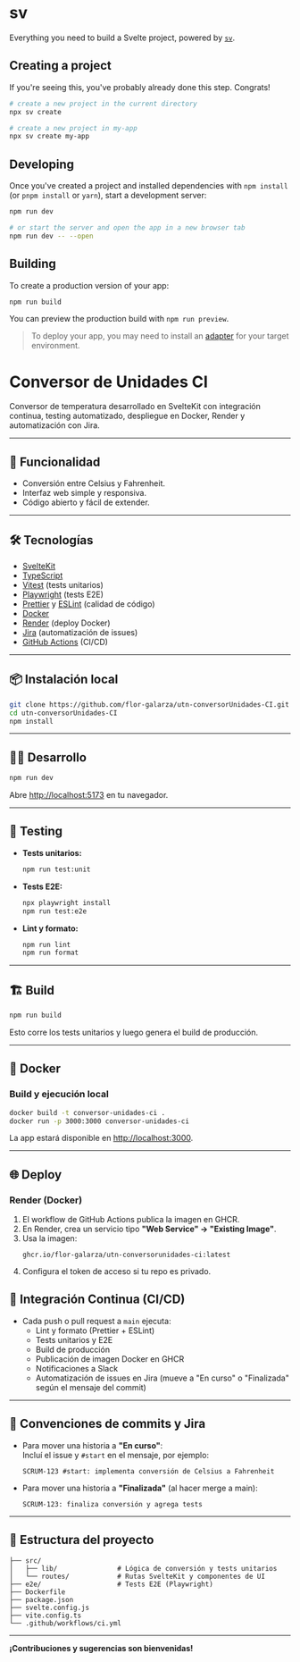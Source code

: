 # sv

Everything you need to build a Svelte project, powered by [`sv`](https://github.com/sveltejs/cli).

## Creating a project

If you're seeing this, you've probably already done this step. Congrats!

```bash
# create a new project in the current directory
npx sv create

# create a new project in my-app
npx sv create my-app
```

## Developing

Once you've created a project and installed dependencies with `npm install` (or `pnpm install` or `yarn`), start a development server:

```bash
npm run dev

# or start the server and open the app in a new browser tab
npm run dev -- --open
```

## Building

To create a production version of your app:

```bash
npm run build
```

You can preview the production build with `npm run preview`.

> To deploy your app, you may need to install an [adapter](https://svelte.dev/docs/kit/adapters) for your target environment.

# Conversor de Unidades CI

Conversor de temperatura desarrollado en SvelteKit con integración continua, testing automatizado, despliegue en Docker, Render y automatización con Jira.

---

## 🚀 Funcionalidad

- Conversión entre Celsius y Fahrenheit.
- Interfaz web simple y responsiva.
- Código abierto y fácil de extender.

---

## 🛠️ Tecnologías

- [SvelteKit](https://kit.svelte.dev/)
- [TypeScript](https://www.typescriptlang.org/)
- [Vitest](https://vitest.dev/) (tests unitarios)
- [Playwright](https://playwright.dev/) (tests E2E)
- [Prettier](https://prettier.io/) y [ESLint](https://eslint.org/) (calidad de código)
- [Docker](https://www.docker.com/)
- [Render](https://render.com/) (deploy Docker)
- [Jira](https://www.atlassian.com/software/jira) (automatización de issues)
- [GitHub Actions](https://github.com/features/actions) (CI/CD)

---

## 📦 Instalación local

```sh
git clone https://github.com/flor-galarza/utn-conversorUnidades-CI.git
cd utn-conversorUnidades-CI
npm install
```

---

## 🧑‍💻 Desarrollo

```sh
npm run dev
```

Abre [http://localhost:5173](http://localhost:5173) en tu navegador.

---

## 🧪 Testing

- **Tests unitarios:**
  ```sh
  npm run test:unit
  ```
- **Tests E2E:**
  ```sh
  npx playwright install
  npm run test:e2e
  ```
- **Lint y formato:**
  ```sh
  npm run lint
  npm run format
  ```

---

## 🏗️ Build

```sh
npm run build
```

Esto corre los tests unitarios y luego genera el build de producción.

---

## 🐳 Docker

### Build y ejecución local

```sh
docker build -t conversor-unidades-ci .
docker run -p 3000:3000 conversor-unidades-ci
```

La app estará disponible en [http://localhost:3000](http://localhost:3000).

---

## 🌐 Deploy

### Render (Docker)

1. El workflow de GitHub Actions publica la imagen en GHCR.
2. En Render, crea un servicio tipo **"Web Service" → "Existing Image"**.
3. Usa la imagen:
   ```
   ghcr.io/flor-galarza/utn-conversorunidades-ci:latest
   ```
4. Configura el token de acceso si tu repo es privado.

## 🔄 Integración Continua (CI/CD)

- Cada push o pull request a `main` ejecuta:
  - Lint y formato (Prettier + ESLint)
  - Tests unitarios y E2E
  - Build de producción
  - Publicación de imagen Docker en GHCR
  - Notificaciones a Slack
  - Automatización de issues en Jira (mueve a "En curso" o "Finalizada" según el mensaje del commit)

---

## 📝 Convenciones de commits y Jira

- Para mover una historia a **"En curso"**:  
  Incluí el issue y `#start` en el mensaje, por ejemplo:
  ```
  SCRUM-123 #start: implementa conversión de Celsius a Fahrenheit
  ```
- Para mover una historia a **"Finalizada"** (al hacer merge a main):
  ```
  SCRUM-123: finaliza conversión y agrega tests
  ```

---

## 📁 Estructura del proyecto

```
├── src/
│   ├── lib/               # Lógica de conversión y tests unitarios
│   └── routes/            # Rutas SvelteKit y componentes de UI
├── e2e/                   # Tests E2E (Playwright)
├── Dockerfile
├── package.json
├── svelte.config.js
├── vite.config.ts
└── .github/workflows/ci.yml
```

---

**¡Contribuciones y sugerencias son bienvenidas!**
